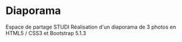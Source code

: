 # Diaporama
Espace de partage STUDI
Réalisation d'un diaporama de 3 photos en HTML5 / CSS3 et Bootstrap 5.1.3
